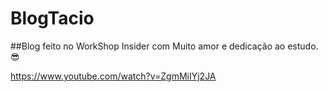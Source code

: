 # BlogTacio
##Blog feito no WorkShop Insider com Muito amor e dedicação ao estudo.😎


https://www.youtube.com/watch?v=ZgmMiIYj2JA
